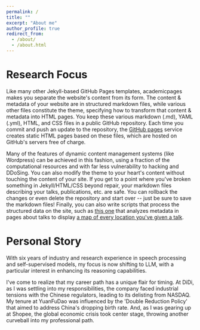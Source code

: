```yaml
---
permalink: /
title: ""
excerpt: "About me"
author_profile: true
redirect_from: 
  - /about/
  - /about.html
---
```


Research Focus
======
Like many other Jekyll-based GitHub Pages templates, academicpages makes you separate the website's content from its form. The content & metadata of your website are in structured markdown files, while various other files constitute the theme, specifying how to transform that content & metadata into HTML pages. You keep these various markdown (.md), YAML (.yml), HTML, and CSS files in a public GitHub repository. Each time you commit and push an update to the repository, the [GitHub pages](https://pages.github.com/) service creates static HTML pages based on these files, which are hosted on GitHub's servers free of charge.

Many of the features of dynamic content management systems (like Wordpress) can be achieved in this fashion, using a fraction of the computational resources and with far less vulnerability to hacking and DDoSing. You can also modify the theme to your heart's content without touching the content of your site. If you get to a point where you've broken something in Jekyll/HTML/CSS beyond repair, your markdown files describing your talks, publications, etc. are safe. You can rollback the changes or even delete the repository and start over -- just be sure to save the markdown files! Finally, you can also write scripts that process the structured data on the site, such as [this one](https://github.com/academicpages/academicpages.github.io/blob/master/talkmap.ipynb) that analyzes metadata in pages about talks to display [a map of every location you've given a talk](https://academicpages.github.io/talkmap.html).

Personal Story
======
With six years of industry and research experience in speech processing and self-supervised models, my
focus is now shifting to LLM, with a particular interest in enhancing its reasoning capabilities.

I've come to realize that my career path has a unique flair for timing. At DiDi, as I was settling into my responsibilities, the company faced industrial tensions with the Chinese regulators, leading to its delisting from NASDAQ. My tenure at YuanFuDao was influenced by the 'Double Reduction Policy' that aimed to address China's dropping birth rate. And, as I was gearing up at Shopee, the global economic crisis took center stage, throwing another curveball into my professional path.
